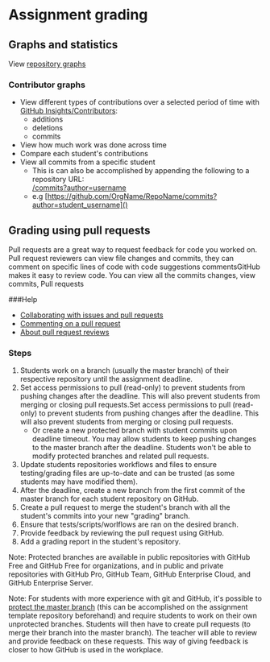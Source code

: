 # Assignment grading
## Graphs and statistics
View [repository graphs](https://docs.github.com/en/github/visualizing-repository-data-with-graphs/about-repository-graphs)
### Contributor graphs
* View different types of contributions over a selected period of time with [GitHub Insights/Contributors](https://docs.github.com/en/github/visualizing-repository-data-with-graphs/viewing-a-projects-contributors):
    * additions
    * deletions
    * commits
* View how much work was done across time
* Compare each student's contributions
* View all commits from a specific student
    * This is can also be accomplished by appending the following to a repository URL: <br>[/commits?author=username]()
    * e.g [https://github.com/OrgName/RepoName/commits?author=student_username]()
## Grading using pull requests
Pull requests are a great way to request feedback for code you worked on. Pull request reviewers can view file changes and commits, they can comment on specific lines of code with code suggestions commentsGitHub makes it easy to review code. You can view all the commits changes, view commits, Pull requests

###Help
* [Collaborating with issues and pull requests](https://docs.github.com/en/github/collaborating-with-issues-and-pull-requests)
* [Commenting on a pull request](https://docs.github.com/en/github/collaborating-with-issues-and-pull-requests/commenting-on-a-pull-request#about-pull-request-comments)
* [About pull request reviews](https://docs.github.com/en/github/collaborating-with-issues-and-pull-requests/about-pull-request-reviews)

### Steps
1. Students work on a branch (usually the master branch) of their respective repository until the assignment deadline.
2. Set access permissions to pull (read-only) to prevent students from pushing changes after the deadline. This will also prevent students from merging or closing pull requests.Set access permissions to pull (read-only) to prevent students from pushing changes after the deadline. This will also prevent students from merging or closing pull requests.
    * Or create a new protected branch with student commits upon deadline timeout. You may allow students to keep pushing changes to the master branch after the deadline. Students won't be able to modify protected branches and related pull requests.
3. Update students repositories workflows and files to ensure testing/grading files are up-to-date and can be trusted (as some students may have modified them).
2. After the deadline, create a new branch from the first commit of the master branch for each student repository on GitHub.
4. Create a pull request to merge the student's branch with all the student's commits into your new "grading" branch.
5. Ensure that tests/scripts/worlflows are ran on the desired branch.
6. Provide feedback by reviewing the pull request using GitHub.
7. Add a grading report in the student's repository.

Note: Protected branches are available in public repositories with GitHub Free and GitHub Free for organizations, and in public and private repositories with GitHub Pro, GitHub Team, GitHub Enterprise Cloud, and GitHub Enterprise Server.

Note: For students with more experience with git and GitHub, it's possible to [protect the master branch](https://docs.github.com/en/github/administering-a-repository/configuring-protected-branches) (this can be accomplished on the assignment template repository beforehand) and require students to work on their own unprotected branches. Students will then have to create pull requests (to merge their branch into the master branch). The teacher will able to review and provide feedback on these requests. This way of giving feedback is closer to how GitHub is used in the workplace.
